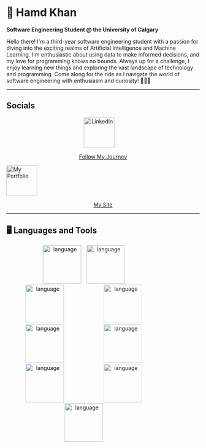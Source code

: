 # 👋 Hamd Khan

**Software Engineering Student @ the University of Calgary**

Hello there! I'm a third-year software engineering student with a passion for diving into the exciting realms of Artificial Intelligence and Machine Learning. I'm enthusiastic about using data to make informed decisions, and my love for programming knows no bounds. Always up for a challenge, I enjoy learning new things and exploring the vast landscape of technology and programming. Come along for the ride as I navigate the world of software engineering with enthusiasm and curiosity! 🚀✨🤔

---
## Socials

<p align="center">
  <a href="https://www.linkedin.com/in/hamdkhan/">
    <img alt="LinkedIn" title="Follow My Journey" src="https://cdn.jsdelivr.net/gh/devicons/devicon/icons/linkedin/linkedin-original.svg" width="80" height="80" style="margin-right: 20px;"/>
    <p align="center" style="font-size: 14px;">Follow My Journey</p>
  </a>
  <a href="http://hamdkhan.netlify.app">
    <img alt="My Portfolio" title="My Portfolio" src="https://cdn.jsdelivr.net/gh/devicons/devicon/icons/nodewebkit/nodewebkit-line.svg" width="80" height="80"/>
    <p align="center" style="font-size: 14px;">My Site</p>
  </a>
</p>


---


## 🖥️ Languages and Tools

<p align="center">
  <img alt="language" width="100px" style="margin-right:10px;" src="https://cdn.jsdelivr.net/gh/devicons/devicon/icons/java/java-original.svg"/>
  <img alt="language" width="100px" style="margin-right:100px;" src="https://cdn.jsdelivr.net/gh/devicons/devicon/icons/javascript/javascript-original.svg"/>
  <img alt="language" width="100px" style="margin-right:100px;" src="https://cdn.jsdelivr.net/gh/devicons/devicon/icons/react/react-original.svg"/>
  <img alt="language" width="100px" style="margin-right:100px;" src="https://cdn.jsdelivr.net/gh/devicons/devicon/icons/python/python-original.svg"/>
  <img alt="language" width="100px" style="margin-right:100px;" src="https://cdn.jsdelivr.net/gh/devicons/devicon/icons/c/c-original.svg"/>
  <img alt="language" width="100px" style="margin-right:100px;" src="https://cdn.jsdelivr.net/gh/devicons/devicon/icons/cplusplus/cplusplus-original.svg"/>
  <img alt="language" width="100px" style="margin-right:100px;" src="https://cdn.jsdelivr.net/gh/devicons/devicon/icons/css3/css3-original.svg"/>
  <img alt="language" width="100px" style="margin-right:100px;" src="https://cdn.jsdelivr.net/gh/devicons/devicon/icons/mysql/mysql-original.svg"/>
   <img alt="language" width="100px" style="margin-right:100px;" src="https://cdn.jsdelivr.net/gh/devicons/devicon/icons/html5/html5-original.svg"/>
</p>
